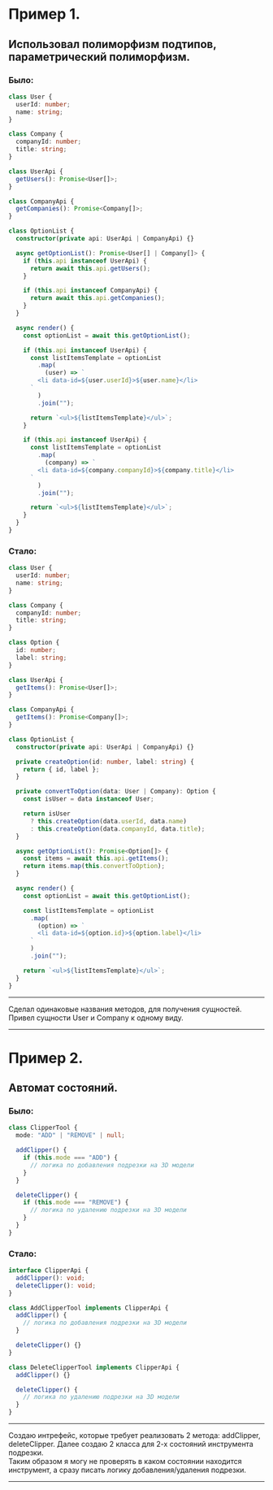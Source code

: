 # Пример 1.

## Использовал полиморфизм подтипов, параметрический полиморфизм.

### Было:

```typescript
class User {
  userId: number;
  name: string;
}

class Company {
  companyId: number;
  title: string;
}

class UserApi {
  getUsers(): Promise<User[]>;
}

class CompanyApi {
  getCompanies(): Promise<Company[]>;
}

class OptionList {
  constructor(private api: UserApi | CompanyApi) {}

  async getOptionList(): Promise<User[] | Company[]> {
    if (this.api instanceof UserApi) {
      return await this.api.getUsers();
    }

    if (this.api instanceof CompanyApi) {
      return await this.api.getCompanies();
    }
  }

  async render() {
    const optionList = await this.getOptionList();

    if (this.api instanceof UserApi) {
      const listItemsTemplate = optionList
        .map(
          (user) => `
        <li data-id=${user.userId}>${user.name}</li>
      `
        )
        .join("");

      return `<ul>${listItemsTemplate}</ul>`;
    }

    if (this.api instanceof UserApi) {
      const listItemsTemplate = optionList
        .map(
          (company) => `
        <li data-id=${company.companyId}>${company.title}</li>
      `
        )
        .join("");

      return `<ul>${listItemsTemplate}</ul>`;
    }
  }
}
```

### Стало:

```typescript
class User {
  userId: number;
  name: string;
}

class Company {
  companyId: number;
  title: string;
}

class Option {
  id: number;
  label: string;
}

class UserApi {
  getItems(): Promise<User[]>;
}

class CompanyApi {
  getItems(): Promise<Company[]>;
}

class OptionList {
  constructor(private api: UserApi | CompanyApi) {}

  private createOption(id: number, label: string) {
    return { id, label };
  }

  private convertToOption(data: User | Company): Option {
    const isUser = data instanceof User;

    return isUser
      ? this.createOption(data.userId, data.name)
      : this.createOption(data.companyId, data.title);
  }

  async getOptionList(): Promise<Option[]> {
    const items = await this.api.getItems();
    return items.map(this.convertToOption);
  }

  async render() {
    const optionList = await this.getOptionList();

    const listItemsTemplate = optionList
      .map(
        (option) => `
        <li data-id=${option.id}>${option.label}</li>
      `
      )
      .join("");

    return `<ul>${listItemsTemplate}</ul>`;
  }
}
```

---

Сделал одинаковые названия методов, для получения сущностей.  
Привел сущности User и Company к одному виду.

---

# Пример 2.

## Автомат состояний.

### Было:

```typescript
class ClipperTool {
  mode: "ADD" | "REMOVE" | null;

  addClipper() {
    if (this.mode === "ADD") {
      // логика по добавления подрезки на 3D модели
    }
  }

  deleteClipper() {
    if (this.mode === "REMOVE") {
      // логика по удалению подрезки на 3D модели
    }
  }
}
```

### Стало:

```typescript
interface ClipperApi {
  addClipper(): void;
  deleteClipper(): void;
}

class AddClipperTool implements ClipperApi {
  addClipper() {
    // логика по добавления подрезки на 3D модели
  }

  deleteClipper() {}
}

class DeleteClipperTool implements ClipperApi {
  addClipper() {}

  deleteClipper() {
    // логика по удалению подрезки на 3D модели
  }
}
```

---

Создаю интрефейс, которые требует реализовать 2 метода: addClipper, deleteClipper.
Далее создаю 2 класса для 2-х состояний инструмента подрезки.  
 Таким образом я могу не проверять в каком состоянии находится инструмент, а сразу писать логику добавления/удаления подрезки.

---
